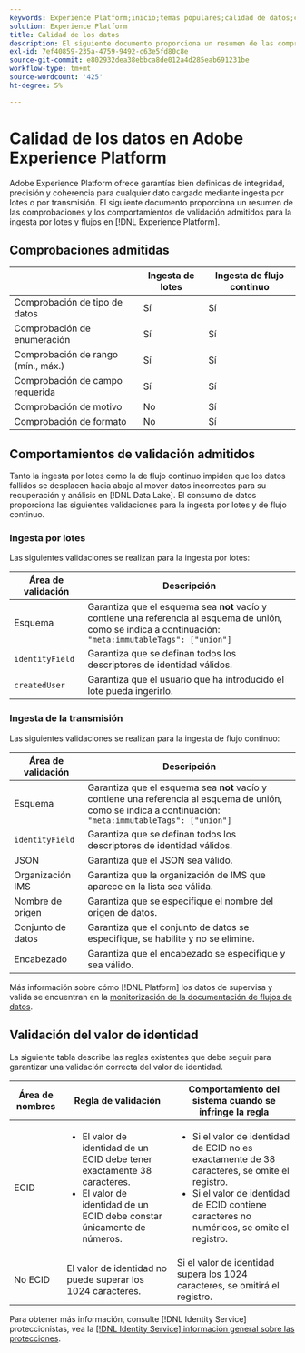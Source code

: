 ```yaml
---
keywords: Experience Platform;inicio;temas populares;calidad de datos;calidad;calidad;validación admitida;validación;validación admitida;
solution: Experience Platform
title: Calidad de los datos
description: El siguiente documento proporciona un resumen de las comprobaciones y los comportamientos de validación admitidos para la ingesta por lotes y flujos en Adobe Experience Platform.
exl-id: 7ef40859-235a-4759-9492-c63e5fd80c8e
source-git-commit: e802932dea38ebbca8de012a4d285eab691231be
workflow-type: tm+mt
source-wordcount: '425'
ht-degree: 5%

---
```


# Calidad de los datos en Adobe Experience Platform

Adobe Experience Platform ofrece garantías bien definidas de integridad, precisión y coherencia para cualquier dato cargado mediante ingesta por lotes o por transmisión. El siguiente documento proporciona un resumen de las comprobaciones y los comportamientos de validación admitidos para la ingesta por lotes y flujos en [!DNL Experience Platform].

## Comprobaciones admitidas

|   | Ingesta de lotes | Ingesta de flujo continuo |
| ------ | --------------- | ------------------- |
| Comprobación de tipo de datos | Sí | Sí |
| Comprobación de enumeración | Sí | Sí |
| Comprobación de rango (mín., máx.) | Sí | Sí |
| Comprobación de campo requerida | Sí | Sí |
| Comprobación de motivo | No | Sí |
| Comprobación de formato | No | Sí |

## Comportamientos de validación admitidos

Tanto la ingesta por lotes como la de flujo continuo impiden que los datos fallidos se desplacen hacia abajo al mover datos incorrectos para su recuperación y análisis en [!DNL Data Lake]. El consumo de datos proporciona las siguientes validaciones para la ingesta por lotes y de flujo continuo.

### Ingesta por lotes

Las siguientes validaciones se realizan para la ingesta por lotes:

| Área de validación | Descripción |
| --------------- | ----------- |
| Esquema | Garantiza que el esquema sea **not** vacío y contiene una referencia al esquema de unión, como se indica a continuación: `"meta:immutableTags": ["union"]` |
| `identityField` | Garantiza que se definan todos los descriptores de identidad válidos. |
| `createdUser` | Garantiza que el usuario que ha introducido el lote pueda ingerirlo. |

### Ingesta de la transmisión

Las siguientes validaciones se realizan para la ingesta de flujo continuo:

| Área de validación | Descripción |
| --------------- | ----------- |
| Esquema | Garantiza que el esquema sea **not** vacío y contiene una referencia al esquema de unión, como se indica a continuación: `"meta:immutableTags": ["union"]` |
| `identityField` | Garantiza que se definan todos los descriptores de identidad válidos. |
| JSON | Garantiza que el JSON sea válido. |
| Organización IMS | Garantiza que la organización de IMS que aparece en la lista sea válida. |
| Nombre de origen | Garantiza que se especifique el nombre del origen de datos. |
| Conjunto de datos | Garantiza que el conjunto de datos se especifique, se habilite y no se elimine. |
| Encabezado | Garantiza que el encabezado se especifique y sea válido. |

Más información sobre cómo [!DNL Platform] los datos de supervisa y valida se encuentran en la [monitorización de la documentación de flujos de datos](./monitor-data-ingestion.md).

## Validación del valor de identidad

La siguiente tabla describe las reglas existentes que debe seguir para garantizar una validación correcta del valor de identidad.

| Área de nombres | Regla de validación | Comportamiento del sistema cuando se infringe la regla |
| --- | --- | --- |
| ECID | <ul><li>El valor de identidad de un ECID debe tener exactamente 38 caracteres.</li><li>El valor de identidad de un ECID debe constar únicamente de números.</li></ul> | <ul><li>Si el valor de identidad de ECID no es exactamente de 38 caracteres, se omite el registro.</li><li>Si el valor de identidad de ECID contiene caracteres no numéricos, se omite el registro.</li></ul> |
| No ECID | El valor de identidad no puede superar los 1024 caracteres. | Si el valor de identidad supera los 1024 caracteres, se omitirá el registro. |

Para obtener más información, consulte [!DNL Identity Service] proteccionistas, vea la [[!DNL Identity Service] información general sobre las protecciones](../../identity-service/guardrails.md).
